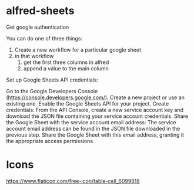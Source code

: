 # alfred-sheets
 

Get google authentication

You can do one of three things:

1. Create a new workflow for a particular google sheet
2. in that workflow
	1. get the first three columns in alfred
	2. append a value to the main column


Set up Google Sheets API credentials:

Go to the Google Developers Console (https://console.developers.google.com/).
Create a new project or use an existing one.
Enable the Google Sheets API for your project.
Create credentials: From the API Console, create a new service account key and download the JSON file containing your service account credentials.
Share the Google Sheet with the service account email address:
The service account email address can be found in the JSON file downloaded in the previous step. Share the Google Sheet with this email address, granting it the appropriate access permissions.



# Icons
https://www.flaticon.com/free-icon/table-cell_6099818
